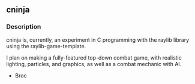 ## cninja

### Description

cninja is, currently, an experiment in C programming with the raylib library using the raylib-game-template.

I plan on making a fully-featured top-down combat game, with realistic lighting, particles, and graphics, as well as a combat mechanic with AI.

- Broc